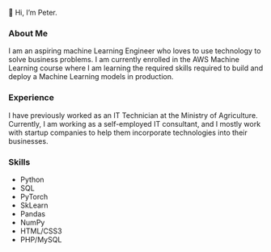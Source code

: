 👋 Hi, I’m Peter.

### About Me
I am an aspiring machine Learning Engineer who loves to use technology to solve business problems. 
I am currently enrolled in the AWS Machine Learning course where I am learning the required skills
required to build and deploy a Machine Learning models in production.

### Experience
I have previously worked as an IT Technician at the Ministry of Agriculture. Currently, I am working as a self-employed IT consultant, and I  mostly work with startup companies to help them incorporate technologies into their businesses.


### Skills

- Python
- SQL
- PyTorch
- SkLearn
- Pandas
- NumPy
- HTML/CSS3
- PHP/MySQL

<!---
iampeterndumba/iampeterndumba is a ✨ special ✨ repository because its `README.md` (this file) appears on your GitHub profile.
You can click the Preview link to take a look at your changes.
--->
